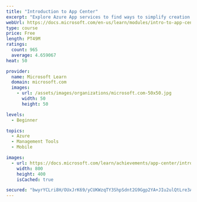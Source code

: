 ```yaml
---
title: "Introduction to App Center"
excerpt: "Explore Azure App services to find ways to simplify creation and integration as you build, distribute, test, and analyze usage of yours apps."
webUrl: https://docs.microsoft.com/en-us/learn/modules/intro-to-app-center/
type: course
price: Free
length: PT49M
ratings:
  count: 965
  average: 4.659067
heat: 50

provider:
  name: Microsoft Learn
  domain: microsoft.com
  images:
    - url: /assets/images/organizations/microsoft.com-50x50.jpg
      width: 50
      height: 50

levels:
  - Beginner

topics:
  - Azure
  - Management Tools
  - Mobile

images:
  - url: https://docs.microsoft.com/learn/achievements/app-center/introduction-to-app-center-badge-social.png
    width: 800
    height: 400
    isCached: true

secured: "bwyrYCLri8H/OUxJrK69/yCUKWzqTY3ShpSdnt2G9Ggp2YA+JIu2ulQtLre3AzogDG5pLSwivZE/SjgS0+VKUNbhzEbUc4vT2WMoKjJ+dcnMzqNQDoshauC2qs8llTjOGlBm3H0z5lFiD1TgS59V7CkN5mK2z6I4JIesUMI5Xx8d5R47wrzxqQxs3DlMw1FpfMUIsSKZreR7lDRAxgC4CglnZEqvK9OGa53cl3Aa/2zt789HgE1U6z/TYK2X5RLjdGHPJiJAGMST2fsMeXl5jQ+Czq4shIVKJc6RG0kcAtDKFZ0/M+KmCT6Ih6p0bjYPGh1hnJO3cpEYqPFwQd0azG9V382AMuUWbJ5D0rH8YCNscQtYCI4l70VWIGzb1tJ6mQxnxCVmV9tY5NUWIkV6r82QGuRKGKTQYCNWiVjpg0o=;YS/cxb3cqpYot4wFhJLZ4Q=="
---
```


